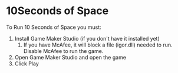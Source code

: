 # 10Seconds of Space
To Run 10 Seconds of Space you must:
1. Install Game Maker Studio (if you don't have it installed yet)
   1. If you have McAfee, it will block a file (igor.dll) needed to run. Disable McAfee to run the game.
2. Open Game Maker Studio and open the game
3. Click Play
